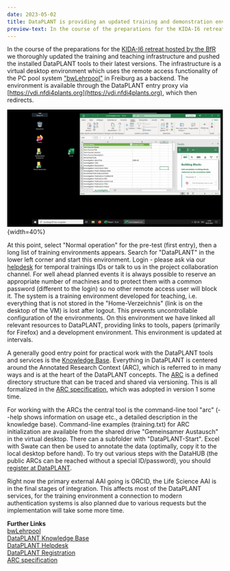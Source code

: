 ```yaml
---
date: 2023-05-02
title: DataPLANT is providing an updated training and demonstration environment for its tools and services accessible remotely
preview-text: In the course of the preparations for the KIDA-I6 retreat hosted by the BfRwe thoroughly updated the training and teaching infrastructure and pushed the installed DataPLANT tools to their latest versions. The infrastructure is a virtual desktop environment which uses the remote access functionality of the PC pool system "bwLehrpool" in Freiburg as a backend. The environment is available through the DataPLANT entry proxy via https://vdi.nfdi4plants.org, which then redirects. At this point, select "Normal operation" for the pre-test...
---
```


In the course of the preparations for the [KIDA-I6 retreat hosted by the BfR](https://nfdi4plants.org/content/news/2023-04-25-dataplant-participated-in-the-kida-i6-retreat.html) we thoroughly updated the training and teaching infrastructure and pushed the installed DataPLANT tools to their latest versions. The infrastructure is a virtual desktop environment which uses the remote access functionality of the PC pool system ["bwLehrpool"](www.bwlehrpool.de) in Freiburg as a backend. The environment is available through the DataPLANT entry proxy via [https://vdi.nfdi4plants.org](https://vdi.nfdi4plants.org), which then redirects.  

![VDI DataPLANT](../../images/News-Items/VDI.png "VDI"){width=40%}

At this point, select "Normal operation" for the pre-test (first entry), then a long list of training environments appears. Search for "DataPLANT" in the lower left corner and start this environment. Login - please ask via our [helpdesk](https://helpdesk.nfdi4plants.org/) for temporal trainings IDs or talk to us in the project collaboration channel. For well ahead planned events it is always possible to reserve an appropriate number of machines and to protect them with a common password (different to the login) so no other remote access user will block it. The system is a training environment developed for teaching, i.e. everything that is not stored in the "Home-Verzeichnis" (link is on the desktop of the VM) is lost after logout. This prevents uncontrollable configuration of the environments. On this environment we have linked all relevant resources to DataPLANT, providing links to tools, papers (primarily for Firefox) and a development environment. This environment is updated at intervals.   

A generally good entry point for practical work with the DataPLANT tools and services is the [Knowledge Base](https://nfdi4plants.org/nfdi4plants.knowledgebase/index.html). Everything in DataPLANT is centered around the Annotated Research Context (ARC), which is referred to in many ways and is at the heart of the DataPLANT concepts. The [ARC](https://nfdi4plants.github.io/nfdi4plants.knowledgebase/docs/implementation/AnnotatedResearchContext.html) is a defined directory structure that can be traced and shared via versioning. This is all formalized in the [ARC specification](https://github.com/nfdi4plants/ARC-specification/blob/main/ARC%20specification.md), which was adopted in version 1 some time.  

For working with the ARCs the central tool is the command-line tool "arc" (--help shows information on usage etc., a detailed description in the knowledge base). Command-line examples (training.txt) for ARC initialization are available from the shared drive "Gemeinsamer Austausch" in the virtual desktop. There can a subfolder with "DataPLANT-Start". Excel with Swate can then be used to annotate the data (optimally, copy it to the local desktop before hand). To try out various steps with the DataHUB (the public ARCs can be reached without a special ID/password), you should [register at DataPLANT](https://register.nfdi4plants.org/).   

Right now the primary external AAI going is ORCID, the Life Science AAI is in the final stages of integration. This affects most of the DataPLANT services, for the training environment a connection to modern authentication systems is also planned due to various requests but the implementation will take some more time. 
    
    
**Further Links**  
[bwLehrpool](www.bwlehrpool.de)  
[DataPLANT Knowledge Base](https://nfdi4plants.org/nfdi4plants.knowledgebase/index.html)  
[DataPLANT Helpdesk](https://helpdesk.nfdi4plants.org/)  
[DataPLANT Registration](https://register.nfdi4plants.org/)   
[ARC specification](https://github.com/nfdi4plants/ARC-specification/blob/main/ARC%20specification.md)  





